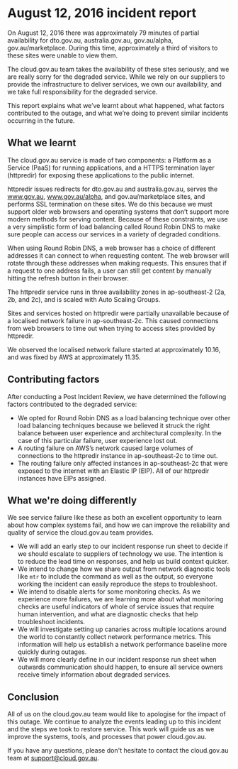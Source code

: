 # August 12, 2016 incident report

On August 12, 2016 there was approximately 79 minutes of partial availability for dto.gov.au, australia.gov.au, gov.au/alpha, gov.au/marketplace. During this time, approximately a third of visitors to these sites were unable to view them.

The cloud.gov.au team takes the availability of these sites seriously, and we are really sorry for the degraded service. While we rely on our suppliers to provide the infrastructure to deliver services, we own our availability, and we take full responsibility for the degraded service.

This report explains what we’ve learnt about what happened, what factors contributed to the outage, and what we’re doing to prevent similar incidents occurring in the future.

## What we learnt

The cloud.gov.au service is made of two components: a Platform as a Service (PaaS) for running applications, and a HTTPS termination layer (httpredir) for exposing these applications to the public internet.

httpredir issues redirects for dto.gov.au and australia.gov.au, serves the www.gov.au, www.gov.au/alpha, and gov.au/marketplace sites, and performs SSL termination on these sites. We do this because we must support older web browsers and operating systems that don’t support more modern methods for serving content.
Because of these constraints, we use a very simplistic form of load balancing called Round Robin DNS to make sure people can access our services in a variety of degraded conditions.

When using Round Robin DNS, a web browser has a choice of different addresses it can connect to when requesting content. The web browser will rotate through these addresses when making requests. This ensures that if a request to one address fails, a user can still get content by manually hitting the refresh button in their browser.

The httpredir service runs in three availability zones in ap-southeast-2 (2a, 2b, and 2c), and is scaled with Auto Scaling Groups.

Sites and services hosted on httpredir were partially unavailable because of a localised network failure in ap-southeast-2c. This caused connections from web browsers to time out when trying to access sites provided by httpredir.

We observed the localised network failure started at approximately 10.16, and was fixed by AWS at approximately 11.35.

## Contributing factors

After conducting a Post Incident Review, we have determined the following factors contributed to the degraded service:

 - We opted for Round Robin DNS as a load balancing technique over other load balancing techniques because we believed it struck the right balance between user experience and architectural complexity. In the case of this particular failure, user experience lost out.
 - A routing failure on AWS’s network caused large volumes of connections to the httpredir instance in ap-southeast-2c to time out.
 - The routing failure only affected instances in ap-southeast-2c that were exposed to the internet with an Elastic IP (EIP). All of our httpredir instances have EIPs assigned.

## What we're doing differently

We see service failure like these as both an excellent opportunity to learn about how complex systems fail, and how we can improve the reliability and quality of service the cloud.gov.au team provides.

 - We will add an early step to our incident response run sheet to decide if we should escalate to suppliers of technology we use. The intention is to reduce the lead time on responses, and help us build context quicker.
 - We intend to change how we share output from network diagnostic tools like `mtr` to include the command as well as the output, so everyone working the incident can easily reproduce the steps to troubleshoot.
 - We intend to disable alerts for some monitoring checks. As we experience more failures, we are learning more about what monitoring checks are useful indicators of whole of service issues that require human intervention, and what are diagnostic checks that help troubleshoot incidents.
 - We will investigate setting up canaries across multiple locations around the world to constantly collect network performance metrics. This information will help us establish a network performance baseline more quickly during outages.
 - We will more clearly define in our incident response run sheet when outwards communication should happen, to ensure all service owners receive timely information about degraded services.

## Conclusion

All of us on the cloud.gov.au team would like to apologise for the impact of this outage. We continue to analyze the events leading up to this incident and the steps we took to restore service. This work will guide us as we improve the systems, tools, and processes that power cloud.gov.au.

If you have any questions, please don't hesitate to contact the cloud.gov.au team at support@cloud.gov.au.

